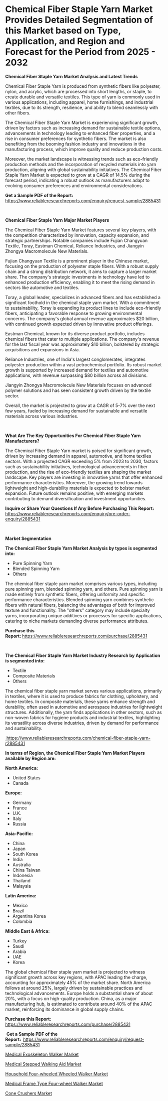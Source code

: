 <p><h1>Chemical Fiber Staple Yarn Market Provides Detailed Segmentation of this Market based on Type, Application, and Region and Forecast for the Period from 2025 - 2032</h1></p><p><strong>Chemical Fiber Staple Yarn Market Analysis and Latest Trends</strong></p>
<p><p>Chemical Fiber Staple Yarn is produced from synthetic fibers like polyester, nylon, and acrylic, which are processed into short lengths, or staple, to create durable and versatile textiles. This type of yarn is commonly used in various applications, including apparel, home furnishings, and industrial textiles, due to its strength, resilience, and ability to blend seamlessly with other fibers.</p><p>The Chemical Fiber Staple Yarn Market is experiencing significant growth, driven by factors such as increasing demand for sustainable textile options, advancements in technology leading to enhanced fiber properties, and a rise in consumer preferences for synthetic fibers. The market is also benefiting from the booming fashion industry and innovations in the manufacturing process, which improve quality and reduce production costs.</p><p>Moreover, the market landscape is witnessing trends such as eco-friendly production methods and the incorporation of recycled materials into yarn production, aligning with global sustainability initiatives. The Chemical Fiber Staple Yarn Market is expected to grow at a CAGR of 14.5% during the forecast period, indicating a robust outlook as manufacturers adapt to evolving consumer preferences and environmental considerations.</p></p>
<p><strong>Get a Sample PDF of the Report:&nbsp;</strong> <a href="https://www.reliableresearchreports.com/enquiry/request-sample/2885431?utm_campaign=112&utm_medium=2&utm_source=Github&utm_content=ia&utm_term=13032025&utm_id=chemical-fiber-staple-yarn">https://www.reliableresearchreports.com/enquiry/request-sample/2885431</a></p>
<p>&nbsp;</p>
<p><strong>Chemical Fiber Staple Yarn Major Market Players</strong></p>
<p><p>The Chemical Fiber Staple Yarn Market features several key players, with the competition characterized by innovation, capacity expansion, and strategic partnerships. Notable companies include Fujian Changyuan Textile, Toray, Eastman Chemical, Reliance Industries, and Jiangyin Zhongya Macromolecule New Materials.</p><p>Fujian Changyuan Textile is a prominent player in the Chinese market, focusing on the production of polyester staple fibers. With a robust supply chain and a strong distribution network, it aims to capture a larger market share. The company's strategic investments in technology have led to enhanced production efficiency, enabling it to meet the rising demand in sectors like automotive and textiles.</p><p>Toray, a global leader, specializes in advanced fibers and has established a significant foothold in the chemical staple yarn market. With a commitment to sustainability, Toray is expanding its product lines to include eco-friendly fibers, anticipating a favorable response to growing environmental concerns. The company's global annual revenue approximates $20 billion, with continued growth expected driven by innovative product offerings.</p><p>Eastman Chemical, known for its diverse product portfolio, includes chemical fibers that cater to multiple applications. The company's revenue for the last fiscal year was approximately $10 billion, bolstered by strategic acquisitions and expansions in Asia.</p><p>Reliance Industries, one of India's largest conglomerates, integrates polyester production within a vast petrochemical portfolio. Its robust market growth is supported by increased demand for textiles and automotive applications, with revenue surpassing $80 billion across all divisions.</p><p>Jiangyin Zhongya Macromolecule New Materials focuses on advanced polymer solutions and has seen consistent growth driven by the textile sector. </p><p>Overall, the market is projected to grow at a CAGR of 5-7% over the next few years, fueled by increasing demand for sustainable and versatile materials across various industries.</p></p>
<p>&nbsp;</p>
<p><strong>What Are The Key Opportunities For Chemical Fiber Staple Yarn Manufacturers?</strong></p>
<p><p>The Chemical Fiber Staple Yarn market is poised for significant growth, driven by increasing demand in apparel, automotive, and home textiles sectors. With a projected CAGR exceeding 5% from 2023 to 2030, factors such as sustainability initiatives, technological advancements in fiber production, and the rise of eco-friendly textiles are shaping the market landscape. Key players are investing in innovative yarns that offer enhanced performance characteristics. Moreover, the growing trend towards lightweight and high-durability materials is expected to bolster market expansion. Future outlook remains positive, with emerging markets contributing to demand diversification and investment opportunities.</p></p>
<p><strong>Inquire or Share Your Questions If Any Before Purchasing This Report:</strong> <a href="https://www.reliableresearchreports.com/enquiry/pre-order-enquiry/2885431?utm_campaign=112&utm_medium=2&utm_source=Github&utm_content=ia&utm_term=13032025&utm_id=chemical-fiber-staple-yarn">https://www.reliableresearchreports.com/enquiry/pre-order-enquiry/2885431</a></p>
<p>&nbsp;</p>
<p><strong>Market Segmentation</strong></p>
<p><strong>The Chemical Fiber Staple Yarn Market Analysis by types is segmented into:</strong></p>
<p><ul><li>Pure Spinning Yarn</li><li>Blended Spinning Yarn</li><li>Others</li></ul></p>
<p><p>The chemical fiber staple yarn market comprises various types, including pure spinning yarn, blended spinning yarn, and others. Pure spinning yarn is made entirely from synthetic fibers, offering uniformity and specific performance characteristics. Blended spinning yarn combines synthetic fibers with natural fibers, balancing the advantages of both for improved texture and functionality. The "others" category may include specialty yarns, incorporating unique additives or processes for specific applications, catering to niche markets demanding diverse performance attributes.</p></p>
<p><strong>Purchase this Report:&nbsp;</strong><a href="https://www.reliableresearchreports.com/purchase/2885431?utm_campaign=112&utm_medium=2&utm_source=Github&utm_content=ia&utm_term=13032025&utm_id=chemical-fiber-staple-yarn">https://www.reliableresearchreports.com/purchase/2885431</a></p>
<p>&nbsp;</p>
<p><strong>The Chemical Fiber Staple Yarn Market Industry Research by Application is segmented into:</strong></p>
<p><ul><li>Textile</li><li>Composite Materials</li><li>Others</li></ul></p>
<p><p>The chemical fiber staple yarn market serves various applications, primarily in textiles, where it is used to produce fabrics for clothing, upholstery, and home textiles. In composite materials, these yarns enhance strength and durability, often used in automotive and aerospace industries for lightweight structures. Additionally, the yarn finds applications in other sectors, such as non-woven fabrics for hygiene products and industrial textiles, highlighting its versatility across diverse industries, driven by demand for performance and sustainability.</p></p>
<p><a href="https://www.reliableresearchreports.com/chemical-fiber-staple-yarn-r2885431?utm_campaign=112&utm_medium=2&utm_source=Github&utm_content=ia&utm_term=13032025&utm_id=chemical-fiber-staple-yarn">&nbsp;https://www.reliableresearchreports.com/chemical-fiber-staple-yarn-r2885431</a></p>
<p><strong>In terms of Region, the Chemical Fiber Staple Yarn Market Players available by Region are:</strong></p>
<p>
    <p> <strong> North America: </strong>
        <ul>
            <li>United States</li>
            <li>Canada</li>
        </ul>
        </p> 
    <p> <strong> Europe: </strong>
        <ul>
            <li>Germany</li>
            <li>France</li>
            <li>U.K.</li>
            <li>Italy</li>
            <li>Russia</li>
        </ul>
        </p> 
    <p> <strong> Asia-Pacific: </strong>
        <ul>
            <li>China</li>
            <li>Japan</li>
            <li>South Korea</li>
            <li>India</li>
            <li>Australia</li>
            <li>China Taiwan</li>
            <li>Indonesia</li>
            <li>Thailand</li>
            <li>Malaysia</li>
        </ul>
        </p> 
    <p> <strong> Latin America: </strong>
        <ul>
            <li>Mexico</li>
            <li>Brazil</li>
            <li>Argentina Korea</li>
            <li>Colombia</li>
        </ul>
        </p> 
    <p> <strong> Middle East & Africa: </strong>
        <ul>
            <li>Turkey</li>
            <li>Saudi</li>
            <li>Arabia</li>
            <li>UAE</li>
            <li>Korea</li>
        </ul>
    </p>
    </p>
<p><p>The global chemical fiber staple yarn market is projected to witness significant growth across key regions, with APAC leading the charge, accounting for approximately 45% of the market share. North America follows at around 25%, largely driven by sustainable practices and technological advancements. Europe holds a substantial share of about 20%, with a focus on high-quality production. China, as a major manufacturing hub, is estimated to contribute around 40% of the APAC market, reinforcing its dominance in global supply chains.</p></p>
<p><strong>Purchase this Report: </strong><a href="https://www.reliableresearchreports.com/purchase/2885431?utm_campaign=112&utm_medium=2&utm_source=Github&utm_content=ia&utm_term=13032025&utm_id=chemical-fiber-staple-yarn">https://www.reliableresearchreports.com/purchase/2885431</a></p>
<p>&nbsp;<strong>Get a Sample PDF of the Report:&nbsp;&nbsp;</strong><a href="https://www.reliableresearchreports.com/enquiry/request-sample/2885431?utm_campaign=112&utm_medium=2&utm_source=Github&utm_content=ia&utm_term=13032025&utm_id=chemical-fiber-staple-yarn">https://www.reliableresearchreports.com/enquiry/request-sample/2885431</a></p>
<p><strong></strong></p>
<p><p><a href="https://github.com/cobinaydin13/Market-Research-Report-List-1/blob/main/medical-exoskeleton-walker-market.md?utm_campaign=112&utm_medium=2&utm_source=Github&utm_content=ia&utm_term=13032025&utm_id=chemical-fiber-staple-yarn">Medical Exoskeleton Walker Market</a></p><p><a href="https://github.com/jenevycachat/Market-Research-Report-List-1/blob/main/medical-stepped-walking-aid-market.md?utm_campaign=112&utm_medium=2&utm_source=Github&utm_content=ia&utm_term=13032025&utm_id=chemical-fiber-staple-yarn">Medical Stepped Walking Aid Market</a></p><p><a href="https://github.com/cachaskluwe/Market-Research-Report-List-1/blob/main/household-four-wheeled-wheeled-walker-market.md?utm_campaign=112&utm_medium=2&utm_source=Github&utm_content=ia&utm_term=13032025&utm_id=chemical-fiber-staple-yarn">Household Four-wheeled Wheeled Walker Market</a></p><p><a href="https://github.com/mehakmiamid1/Market-Research-Report-List-1/blob/main/medical-frame-type-four-wheel-walker-market.md?utm_campaign=112&utm_medium=2&utm_source=Github&utm_content=ia&utm_term=13032025&utm_id=chemical-fiber-staple-yarn">Medical Frame Type Four-wheel Walker Market</a></p><p><a href="https://github.com/thanenegenqa/Market-Research-Report-List-1/blob/main/cone-crushers-market.md?utm_campaign=112&utm_medium=2&utm_source=Github&utm_content=ia&utm_term=13032025&utm_id=chemical-fiber-staple-yarn">Cone Crushers Market</a></p></p>
